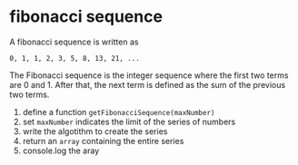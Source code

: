 # fibonacci sequence

A fibonacci sequence is written as
```
0, 1, 1, 2, 3, 5, 8, 13, 21, ...
```
The Fibonacci sequence is the integer sequence where the first two terms are 0 and 1. After that, the next term is defined as the sum of the previous two terms.

1. define a function `getFibonacciSequence(maxNumber)`
2. set `maxNumber` indicates the limit of the series of numbers
3. write the algotithm to create the series
4. return an `array` containing the entire series
5. console.log the aray